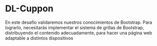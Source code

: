 # DL-Cuppon
En este desafío validaremos nuestros conocimientos de Bootstrap. Para lograrlo, necesitarás implementar el sistema de grillas de Bootstrap, distribuyendo el contenido adecuadamente, para hacer una página web adaptable a distintos dispositivos
